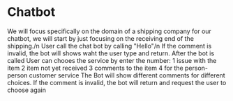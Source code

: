 # Chatbot

We will focus specifically on the domain of a shipping company for our chatbot, we will start by just focusing on the receiving end of the shipping./n
User call the chat bot by calling "Hello"/n
If the comment is invalid, the bot will shows waht the user type and return.
After the bot is called User can chooes the service by enter the number:
1 issue with the item
2 item not yet received
3 comments to the item
4 for the person-person customer service
The Bot will show different comments for different choices.
If the comment is invalid, the bot will return and request the user to choose again
